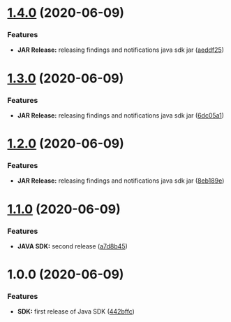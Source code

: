 # [1.4.0](https://github.com/gary1998/security-advisor-java-sdk/compare/1.3.0...1.4.0) (2020-06-09)


### Features

* **JAR Release:** releasing findings and notifications java sdk jar ([aeddf25](https://github.com/gary1998/security-advisor-java-sdk/commit/aeddf25542a5cb7186740f13d3501f38b50c1f24))

# [1.3.0](https://github.com/gary1998/security-advisor-java-sdk/compare/1.2.0...1.3.0) (2020-06-09)


### Features

* **JAR Release:** releasing findings and notifications java sdk jar ([6dc05a1](https://github.com/gary1998/security-advisor-java-sdk/commit/6dc05a1b04d3a173443d347bcda37c57b9dacef4))

# [1.2.0](https://github.com/gary1998/security-advisor-java-sdk/compare/1.1.0...1.2.0) (2020-06-09)


### Features

* **JAR Release:** releasing findings and notifications java sdk jar ([8eb189e](https://github.com/gary1998/security-advisor-java-sdk/commit/8eb189e68ccd5e845005f02131e98d01a22e70c3))

# [1.1.0](https://github.com/gary1998/security-advisor-java-sdk/compare/1.0.0...1.1.0) (2020-06-09)


### Features

* **JAVA SDK:** second release ([a7d8b45](https://github.com/gary1998/security-advisor-java-sdk/commit/a7d8b45feefbb8acb220d846b3b61865fbb729c8))

# 1.0.0 (2020-06-09)


### Features

* **SDK:** first release of Java SDK ([442bffc](https://github.com/gary1998/security-advisor-java-sdk/commit/442bffc2c2702433c2a0502542a91b6e5db884b9))
